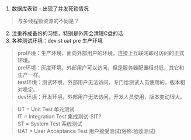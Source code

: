 1. 数据库表锁 - 出现了并发死锁情况
> 与多线程锁资源的不同是？
2. 注重养成备份的习惯，特别是外网会清理C盘的话 
3. 各种测试环境：dev st uat pre 生产环境
>pro环境：生产环境，面向外部用户的环境，连接上互联网即可访问的正式环境。    
pre环境：灰度环境，外部用户可以访问，但是服务器配置相对低，其它和生产一样。  
test环境：测试环境，外部用户无法访问，专门给测试人员使用的，版本相对稳定。  
dev环境：开发环境，外部用户无法访问，开发人员使用，版本变动很大。    

>UT = Unit Test 单元测试  
IT = Integration Test 集成测试-SIT?    
ST = System Test 系统测试  
UAT = User Acceptance Test 用户接受测试(俗称:验收测试)  


